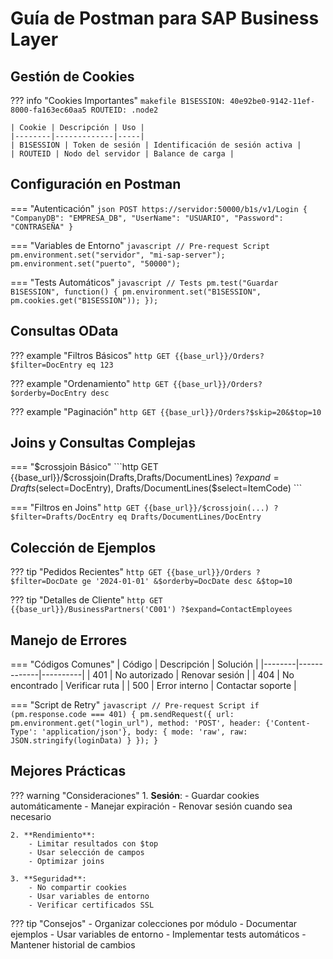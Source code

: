 # Guía de Postman para SAP Business Layer

## Gestión de Cookies

??? info "Cookies Importantes"
    ```makefile
    B1SESSION: 40e92be0-9142-11ef-8000-fa163ec60aa5
    ROUTEID: .node2
    ```

    | Cookie | Descripción | Uso |
    |--------|-------------|-----|
    | B1SESSION | Token de sesión | Identificación de sesión activa |
    | ROUTEID | Nodo del servidor | Balance de carga |

## Configuración en Postman

=== "Autenticación"
    ```json
    POST https://servidor:50000/b1s/v1/Login
    {
        "CompanyDB": "EMPRESA_DB",
        "UserName": "USUARIO",
        "Password": "CONTRASEÑA"
    }
    ```

=== "Variables de Entorno"
    ```javascript
    // Pre-request Script
    pm.environment.set("servidor", "mi-sap-server");
    pm.environment.set("puerto", "50000");
    ```

=== "Tests Automáticos"
    ```javascript
    // Tests
    pm.test("Guardar B1SESSION", function() {
        pm.environment.set("B1SESSION", 
            pm.cookies.get("B1SESSION"));
    });
    ```

## Consultas OData

??? example "Filtros Básicos"
    ```http
    GET {{base_url}}/Orders?$filter=DocEntry eq 123
    ```

??? example "Ordenamiento"
    ```http
    GET {{base_url}}/Orders?$orderby=DocEntry desc
    ```

??? example "Paginación"
    ```http
    GET {{base_url}}/Orders?$skip=20&$top=10
    ```

## Joins y Consultas Complejas

=== "$crossjoin Básico"
    ```http
    GET {{base_url}}/$crossjoin(Drafts,Drafts/DocumentLines)
    ?$expand=Drafts($select=DocEntry),
             Drafts/DocumentLines($select=ItemCode)
    ```

=== "Filtros en Joins"
    ```http
    GET {{base_url}}/$crossjoin(...)
    ?$filter=Drafts/DocEntry eq Drafts/DocumentLines/DocEntry
    ```

## Colección de Ejemplos

??? tip "Pedidos Recientes"
    ```http
    GET {{base_url}}/Orders
    ?$filter=DocDate ge '2024-01-01'
    &$orderby=DocDate desc
    &$top=10
    ```

??? tip "Detalles de Cliente"
    ```http
    GET {{base_url}}/BusinessPartners('C001')
    ?$expand=ContactEmployees
    ```

## Manejo de Errores

=== "Códigos Comunes"
    | Código | Descripción | Solución |
    |--------|-------------|----------|
    | 401 | No autorizado | Renovar sesión |
    | 404 | No encontrado | Verificar ruta |
    | 500 | Error interno | Contactar soporte |

=== "Script de Retry"
    ```javascript
    // Pre-request Script
    if (pm.response.code === 401) {
        pm.sendRequest({
            url: pm.environment.get("login_url"),
            method: 'POST',
            header: {'Content-Type': 'application/json'},
            body: {
                mode: 'raw',
                raw: JSON.stringify(loginData)
            }
        });
    }
    ```

## Mejores Prácticas

??? warning "Consideraciones"
    1. **Sesión**:
        - Guardar cookies automáticamente
        - Manejar expiración
        - Renovar sesión cuando sea necesario
    
    2. **Rendimiento**:
        - Limitar resultados con $top
        - Usar selección de campos
        - Optimizar joins
    
    3. **Seguridad**:
        - No compartir cookies
        - Usar variables de entorno
        - Verificar certificados SSL

??? tip "Consejos"
    - Organizar colecciones por módulo
    - Documentar ejemplos
    - Usar variables de entorno
    - Implementar tests automáticos
    - Mantener historial de cambios